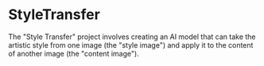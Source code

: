# StyleTransfer
The "Style Transfer" project involves creating an AI model that can take the artistic style from one image (the "style image") and apply it to the content of another image (the "content image"). 
